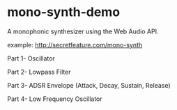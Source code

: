 mono-synth-demo
===============

A monophonic synthesizer using the Web Audio API. 

example: <a href="http://secretfeature.com/mono-synth">http://secretfeature.com/mono-synth</a>

Part 1- Oscillator

Part 2- Lowpass Filter

Part 3- ADSR Envelope (Attack, Decay, Sustain, Release)

Part 4- Low Frequency Oscillator